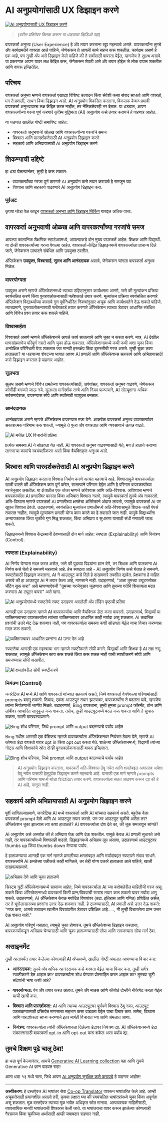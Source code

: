 <!--
CO_OP_TRANSLATOR_METADATA:
{
  "original_hash": "747668e4c53d067369f06e9ec2e6313e",
  "translation_date": "2025-08-26T15:51:04+00:00",
  "source_file": "12-designing-ux-for-ai-applications/README.md",
  "language_code": "mr"
}
-->
# AI अनुप्रयोगांसाठी UX डिझाइन करणे

[![AI अनुप्रयोगांसाठी UX डिझाइन करणे](../../../translated_images/12-lesson-banner.c53c3c7c802e8f563953ce388f6a987ca493472c724d924b060be470951c53c8.mr.png)](https://aka.ms/gen-ai-lesson12-gh?WT.mc_id=academic-105485-koreyst)

> _(वरील प्रतिमेवर क्लिक करून या धड्याचा व्हिडिओ पहा)_

वापरकर्ता अनुभव (User Experience) हे अ‍ॅप तयार करताना खूप महत्त्वाचे असते. वापरकर्त्यांना तुमचे अ‍ॅप कार्यक्षमतेने वापरता आले पाहिजे, जेणेकरून ते आपली कामे सहज करू शकतील. कार्यक्षम असणे हे एक आहे, पण तुम्ही अ‍ॅप असे डिझाइन केले पाहिजे की ते सर्वांसाठी वापरता येईल, म्हणजेच ते _सुलभ_ असावे. या प्रकरणात आपण यावर लक्ष केंद्रित करू, जेणेकरून शेवटी असे अ‍ॅप तयार होईल जे लोक वापरू शकतील आणि वापरू इच्छितील.

## परिचय

वापरकर्ता अनुभव म्हणजे वापरकर्ता एखाद्या विशिष्ट उत्पादन किंवा सेवेशी कसा संवाद साधतो आणि वापरतो, मग ते प्रणाली, साधन किंवा डिझाइन असो. AI अनुप्रयोग विकसित करताना, विकसक केवळ प्रभावी वापरकर्ता अनुभवावरच लक्ष केंद्रित करत नाहीत, तर नैतिकतेवरही भर देतात. या धड्यात, आपण वापरकर्त्यांच्या गरजा पूर्ण करणारे कृत्रिम बुद्धिमत्ता (AI) अनुप्रयोग कसे तयार करायचे हे पाहणार आहोत.

या धड्यात खालील गोष्टी समाविष्ट आहेत:

- वापरकर्ता अनुभवाची ओळख आणि वापरकर्त्यांच्या गरजांचे समज
- विश्वास आणि पारदर्शकतेसाठी AI अनुप्रयोग डिझाइन करणे
- सहकार्य आणि अभिप्रायासाठी AI अनुप्रयोग डिझाइन करणे

## शिकण्याची उद्दिष्टे

हा धडा घेतल्यानंतर, तुम्ही हे करू शकाल:

- वापरकर्त्यांच्या गरजा पूर्ण करणारे AI अनुप्रयोग कसे तयार करायचे हे समजून घ्या.
- विश्वास आणि सहकार्य वाढवणारे AI अनुप्रयोग डिझाइन करा.

### पूर्वअट

कृपया थोडा वेळ काढून [वापरकर्ता अनुभव आणि डिझाइन थिंकिंग](https://learn.microsoft.com/training/modules/ux-design?WT.mc_id=academic-105485-koreyst) याबद्दल अधिक वाचा.

## वापरकर्ता अनुभवाची ओळख आणि वापरकर्त्यांच्या गरजांचे समज

आपल्या काल्पनिक शैक्षणिक स्टार्टअपमध्ये, आपल्याकडे दोन मुख्य वापरकर्ते आहेत: शिक्षक आणि विद्यार्थी. या दोन्ही वापरकर्त्यांच्या गरजा वेगळ्या आहेत. वापरकर्ता-केंद्रित डिझाइनमध्ये वापरकर्त्याला प्राधान्य दिले जाते, जेणेकरून उत्पादने संबंधित आणि उपयुक्त ठरतील.

अ‍ॅप्लिकेशन **उपयुक्त, विश्वासार्ह, सुलभ आणि आनंददायक** असावे, जेणेकरून चांगला वापरकर्ता अनुभव मिळेल.

### वापरयोग्यता

उपयुक्त असणे म्हणजे अ‍ॅप्लिकेशनमध्ये त्याच्या उद्दिष्टानुसार कार्यक्षमता असणे, जसे की मूल्यांकन प्रक्रिया स्वयंचलित करणे किंवा पुनरावलोकनासाठी फ्लॅशकार्ड तयार करणे. मूल्यांकन प्रक्रिया स्वयंचलित करणारे अ‍ॅप्लिकेशन विद्यार्थ्यांच्या कामाचे गुण पूर्वनिर्धारित निकषांनुसार अचूक आणि कार्यक्षमतेने देऊ शकले पाहिजे. त्याचप्रमाणे, पुनरावलोकनासाठी फ्लॅशकार्ड तयार करणारे अ‍ॅप्लिकेशन त्याच्या डेटावर आधारित संबंधित आणि विविध प्रश्न तयार करू शकले पाहिजे.

### विश्वासार्हता

विश्वासार्ह असणे म्हणजे अ‍ॅप्लिकेशनने आपले कार्य सातत्याने आणि चुका न करता करणे. मात्र, AI देखील माणसांप्रमाणेच परिपूर्ण नसते आणि चुका होऊ शकतात. अ‍ॅप्लिकेशन्समध्ये कधी कधी अशा चुका किंवा अनपेक्षित परिस्थिती येऊ शकतात ज्या मानवी हस्तक्षेप किंवा दुरुस्तीची गरज असते. तुम्ही चुका कशा हाताळता? या धड्याच्या शेवटच्या भागात आपण AI प्रणाली आणि अ‍ॅप्लिकेशन्स सहकार्य आणि अभिप्रायासाठी कसे डिझाइन करतात हे पाहणार आहोत.

### सुलभता

सुलभ असणे म्हणजे विविध क्षमतेच्या वापरकर्त्यांसाठी, अपंगांसह, वापरकर्ता अनुभव वाढवणे, जेणेकरून कोणीही वगळले जाऊ नये. सुलभता मार्गदर्शक तत्त्वे आणि नियम पाळल्याने, AI सोल्यूशन्स अधिक सर्वसमावेशक, वापरण्यास सोपे आणि सर्वांसाठी उपयुक्त बनतात.

### आनंददायक

आनंददायक असणे म्हणजे अ‍ॅप्लिकेशन वापरण्यात मजा येणे. आकर्षक वापरकर्ता अनुभव वापरकर्त्यावर सकारात्मक परिणाम करू शकतो, ज्यामुळे ते पुन्हा अ‍ॅप वापरतात आणि व्यवसायाचे उत्पन्न वाढते.

![AI मधील UX विचारांची प्रतिमा](../../../translated_images/uxinai.d5b4ed690f5cefff0c53ffcc01b480cdc1828402e1fdbc980490013a3c50935a.mr.png)

प्रत्येक समस्या AI ने सोडवता येत नाही. AI वापरकर्ता अनुभव वाढवण्यासाठी येते, मग ते हाताने कराव्या लागणाऱ्या कामांचे स्वयंचलीकरण असो किंवा वैयक्तिकृत अनुभव असो.

## विश्वास आणि पारदर्शकतेसाठी AI अनुप्रयोग डिझाइन करणे

AI अनुप्रयोग डिझाइन करताना विश्वास निर्माण करणे अत्यंत महत्त्वाचे आहे. विश्वासामुळे वापरकर्त्याला खात्री वाटते की अ‍ॅप्लिकेशन काम पूर्ण करेल, सातत्याने परिणाम देईल आणि हे परिणाम वापरकर्त्याच्या गरजेनुसार असतील. या क्षेत्रातील एक धोका म्हणजे अविश्वास आणि अति-विश्वास. अविश्वास म्हणजे वापरकर्त्याला AI प्रणालीवर फारसा किंवा अजिबात विश्वास नसणे, त्यामुळे वापरकर्ता तुमचे अ‍ॅप नाकारतो. अति-विश्वास म्हणजे वापरकर्ता AI प्रणालीच्या क्षमतेचा अतिरेकाने अंदाज लावतो, ज्यामुळे वापरकर्ता AI वर खूपच विश्वास ठेवतो. उदाहरणार्थ, स्वयंचलित मूल्यांकन प्रणालीमध्ये अति-विश्वासामुळे शिक्षक काही पेपर्स तपासत नाहीत, त्यामुळे मूल्यांकन प्रणाली योग्य काम करते का हे तपासले जात नाही. यामुळे विद्यार्थ्यांना अन्यायकारक किंवा चुकीचे गुण मिळू शकतात, किंवा अभिप्राय व सुधारणा यासाठी संधी गमावली जाऊ शकते.

डिझाइनमध्ये विश्वास केंद्रस्थानी ठेवण्यासाठी दोन मार्ग आहेत: स्पष्टता (Explainability) आणि नियंत्रण (Control).

### स्पष्टता (Explainability)

AI निर्णय घेण्यास मदत करत असेल, जसे की पुढच्या पिढ्यांना ज्ञान देणे, तर शिक्षक आणि पालकांना AI निर्णय कसे घेतो हे समजणे महत्त्वाचे आहे. हेच स्पष्टता आहे - AI अनुप्रयोग निर्णय कसे घेतात हे समजणे. स्पष्टतेसाठी डिझाइन करताना, AI ने आउटपुट कसे दिले हे दाखवणारे तपशील द्यावेत. प्रेक्षकांना हे माहित असावे की हा आउटपुट AI ने तयार केला आहे, माणसाने नाही. उदाहरणार्थ, "आता तुमच्या ट्यूटरसोबत चॅटिंग सुरू करा" असे म्हणण्याऐवजी "तुमच्या गरजेनुसार जुळणारा आणि तुमच्या गतीने शिकायला मदत करणारा AI ट्यूटर वापरा" असे म्हणा.

![AI अनुप्रयोगांमध्ये स्पष्टतेचे स्पष्ट उदाहरण असलेली अ‍ॅप लँडिंग पृष्ठाची प्रतिमा](../../../translated_images/explanability-in-ai.134426a96b498fbfdc80c75ae0090aedc0fc97424ae0734fccf7fb00a59a20d9.mr.png)

आणखी एक उदाहरण म्हणजे AI वापरकर्त्याचा आणि वैयक्तिक डेटा कसा वापरतो. उदाहरणार्थ, विद्यार्थी या व्यक्तिमत्वाच्या वापरकर्त्याला त्यांच्या व्यक्तिमत्वावर आधारित काही मर्यादा असू शकतात. AI कदाचित प्रश्नांची उत्तरे थेट देऊ शकणार नाही, पण वापरकर्त्याला समस्या कशी सोडवता येईल याचा विचार करण्यास मदत करू शकतो.

![व्यक्तिमत्वावर आधारित प्रश्नांना AI उत्तर देत आहे](../../../translated_images/solving-questions.b7dea1604de0cbd2e9c5fa00b1a68a0ed77178a035b94b9213196b9d125d0be8.mr.png)

स्पष्टतेचा आणखी एक महत्त्वाचा भाग म्हणजे स्पष्टीकरणे सोपी करणे. विद्यार्थी आणि शिक्षक हे AI तज्ञ नसू शकतात, त्यामुळे अ‍ॅप्लिकेशन काय करू शकते किंवा करू शकत नाही याची स्पष्टीकरणे सोपी आणि समजण्यास सोपी असावीत.

![AI क्षमतांवरील सोपी स्पष्टीकरणे](../../../translated_images/simplified-explanations.4679508a406c3621fa22bad4673e717fbff02f8b8d58afcab8cb6f1aa893a82f.mr.png)

### नियंत्रण (Control)

जनरेटिव्ह AI मध्ये AI आणि वापरकर्ता यांच्यात सहकार्य असते, जिथे वापरकर्ता वेगवेगळ्या परिणामांसाठी prompts बदलू शकतो. शिवाय, एकदा आउटपुट तयार झाल्यावर, वापरकर्त्यांना ते बदलता यावे, म्हणजेच त्यांना नियंत्रणाची जाणीव मिळते. उदाहरणार्थ, Bing वापरताना, तुम्ही तुमचा prompt फॉरमॅट, टोन आणि लांबीवर आधारित सानुकूल करू शकता. तसेच, तुम्ही आउटपुटमध्ये बदल करू शकता आणि ते सुधारू शकता, खाली दाखवल्याप्रमाणे:

![Bing शोध परिणाम, जिथे prompt आणि output बदलण्याचे पर्याय आहेत](../../../translated_images/bing1.293ae8527dbe2789b675c8591c9fb3cb1aa2ada75c2877f9aa9edc059f7a8b1c.mr.png)

Bing मधील आणखी एक वैशिष्ट्य म्हणजे वापरकर्त्याला अ‍ॅप्लिकेशनवर नियंत्रण ठेवता येते, म्हणजे AI कोणता डेटा वापरतो यावर opt in किंवा opt out करता येते. शाळेच्या अ‍ॅप्लिकेशनमध्ये, विद्यार्थी त्यांच्या नोट्स आणि शिक्षकांचे स्रोत दोन्ही पुनरावलोकनासाठी वापरू इच्छितात.

![Bing शोध परिणाम, जिथे prompt आणि output बदलण्याचे पर्याय आहेत](../../../translated_images/bing2.309f4845528a88c28c1c9739fb61d91fd993dc35ebe6fc92c66791fb04fceb4d.mr.png)

> AI अनुप्रयोग डिझाइन करताना, वापरकर्ते अति-विश्वास ठेवू नयेत आणि क्षमतेबद्दल अवास्तव अपेक्षा ठेवू नयेत यासाठी हेतुपूर्वक डिझाइन करणे महत्त्वाचे आहे. यासाठी एक मार्ग म्हणजे prompts आणि परिणाम यामध्ये थोडा friction तयार करणे. वापरकर्त्याला सतत आठवण करून द्या की हे AI आहे, माणूस नाही.

## सहकार्य आणि अभिप्रायासाठी AI अनुप्रयोग डिझाइन करणे

पूर्वी सांगितल्याप्रमाणे, जनरेटिव्ह AI मध्ये वापरकर्ता आणि AI यांच्यात सहकार्य असते. बहुतेक वेळा वापरकर्ता prompt देतो आणि AI आउटपुट तयार करतो. पण जर आउटपुट चुकीचे असेल तर? अ‍ॅप्लिकेशन चुका झाल्यास त्या कशा हाताळते? AI वापरकर्त्याला दोष देते का, की चूक समजावून सांगते?

AI अनुप्रयोग असे असावेत की ते अभिप्राय घेऊ आणि देऊ शकतील. यामुळे केवळ AI प्रणाली सुधारते असे नाही, तर वापरकर्त्यांमध्ये विश्वासही वाढतो. डिझाइनमध्ये अभिप्राय लूप असावा, उदाहरणार्थ आउटपुटवर thumbs up किंवा thumbs down देण्याचा पर्याय.

हे हाताळण्याचा आणखी एक मार्ग म्हणजे प्रणालीच्या क्षमतांबद्दल आणि मर्यादांबद्दल स्पष्टपणे संवाद साधणे. वापरकर्त्याने AI क्षमतेच्या पलीकडे काही मागितले, तर तेही योग्य प्रकारे हाताळता आले पाहिजे, खाली दाखवल्याप्रमाणे.

![अभिप्राय देणे आणि चुका हाताळणे](../../../translated_images/feedback-loops.7955c134429a94663443ad74d59044f8dc4ce354577f5b79b4bd2533f2cafc6f.mr.png)

सिस्टम त्रुटी अ‍ॅप्लिकेशन्समध्ये सामान्य आहेत, जिथे वापरकर्त्याला AI च्या कक्षेबाहेरील माहितीची गरज असू शकते किंवा अ‍ॅप्लिकेशनमध्ये वापरकर्ता किती प्रश्न/विषयांची सारांश तयार करू शकतो यावर मर्यादा असू शकते. उदाहरणार्थ, AI अ‍ॅप्लिकेशन केवळ मर्यादित विषयांवर (उदा. इतिहास आणि गणित) प्रशिक्षित असेल, तर ते भूगोलासारख्या प्रश्नांना उत्तर देऊ शकणार नाही. हे टाळण्यासाठी, AI प्रणाली असे उत्तर देऊ शकते: "माफ करा, आमचे उत्पादन खालील विषयांवरील डेटावर प्रशिक्षित आहे....., मी तुम्ही विचारलेला प्रश्न उत्तर देऊ शकत नाही."

AI अनुप्रयोग परिपूर्ण नसतात, त्यामुळे चुका होणारच. तुमचे अ‍ॅप्लिकेशन्स डिझाइन करताना, वापरकर्त्यांकडून अभिप्राय घेण्यासाठी आणि चुका हाताळण्यासाठी सोपा आणि समजण्यास सोपा मार्ग ठेवा.

## असाइनमेंट

तुम्ही आतापर्यंत तयार केलेल्या कोणत्याही AI अ‍ॅप्समध्ये, खालील गोष्टी अंमलात आणण्याचा विचार करा:

- **आनंददायक:** तुमचे अ‍ॅप अधिक आनंददायक कसे बनवता येईल याचा विचार करा. तुम्ही सर्वत्र स्पष्टीकरणे देत आहात का? वापरकर्त्याला शोध घेण्यास प्रोत्साहित करत आहात का? तुमच्या त्रुटी संदेशांची भाषा कशी आहे?

- **वापरयोग्यता:** वेब अ‍ॅप तयार करत आहात. तुमचे अ‍ॅप माउस आणि कीबोर्ड दोन्हीने नेव्हिगेट करता येईल याची खात्री करा.

- **विश्वास आणि पारदर्शकता:** AI आणि त्याच्या आउटपुटवर पूर्णपणे विश्वास ठेवू नका, आउटपुट पडताळण्यासाठी प्रक्रियेत माणसाचा सहभाग कसा वाढवता येईल याचा विचार करा. तसेच, विश्वास आणि पारदर्शकता साध्य करण्याचे इतर मार्गही विचारात घ्या आणि अंमलात आणा.

- **नियंत्रण:** वापरकर्त्याला त्यांनी अ‍ॅप्लिकेशनला दिलेल्या डेटावर नियंत्रण द्या. AI अ‍ॅप्लिकेशनमध्ये डेटा संकलनासाठी वापरकर्ता opt-in आणि opt-out करू शकेल असा पर्याय द्या.

## तुमचे शिक्षण पुढे चालू ठेवा!

हा धडा पूर्ण केल्यानंतर, आमचे [Generative AI Learning collection](https://aka.ms/genai-collection?WT.mc_id=academic-105485-koreyst) पहा आणि तुमचे Generative AI ज्ञान वाढवत राहा!

आता धडा १३ मध्ये चला, जिथे आपण [AI अनुप्रयोग सुरक्षित कसे करायचे](../13-securing-ai-applications/README.md?WT.mc_id=academic-105485-koreyst) हे पाहणार आहोत!

---

**अस्वीकरण**:
हे दस्तऐवज AI भाषांतर सेवा [Co-op Translator](https://github.com/Azure/co-op-translator) वापरून भाषांतरित केले आहे. आम्ही अचूकतेसाठी प्रयत्नशील असलो तरी, कृपया लक्षात घ्या की स्वयंचलित भाषांतरांमध्ये चुका किंवा अपूर्णता असू शकतात. मूळ दस्तऐवज त्याच्या मूळ भाषेत अधिकृत स्रोत मानावा. अत्यावश्यक माहितीसाठी, व्यावसायिक मानवी भाषांतराची शिफारस केली जाते. या भाषांतराचा वापर करून झालेल्या कोणत्याही गैरसमज किंवा चुकीच्या अर्थासाठी आम्ही जबाबदार राहणार नाही.